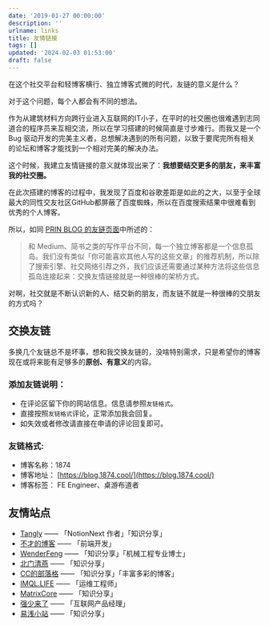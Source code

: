 ```yaml
---
date: '2019-01-27 00:00:00'
description: ''
urlname: links
title: 友情链接
tags: []
updated: '2024-02-03 01:53:00'
draft: false
---
```


在这个社交平台和轻博客横行、独立博客式微的时代，友链的意义是什么？


对于这个问题，每个人都会有不同的想法。


作为从建筑材料方向跨行业进入互联网的IT小子，在平时的社交圈也很难遇到志同道合的程序员来互相交流，所以在学习搭建的时候简直是寸步难行。而我又是一个 Bug 驱动开发的完美主义者，总想解决遇到的所有问题，以致于要爬完所有相关的论坛和博客才能找到一个相对完美的解决办法。


这个时候，我建立友情链接的意义就体现出来了：**我想要结交更多的朋友，来丰富我的社交圈。**


在此次搭建的博客的过程中，我发现了百度和谷歌差距是如此的之大，以至于全球最大的同性交友社区GitHub都屏蔽了百度蜘蛛，所以在百度搜索结果中很难看到优秀的个人博客。


所以，如同 [PRIN BLOG 的友链页面](https://printempw.github.io/about/)中所述的：


> 和 Medium、简书之类的写作平台不同，每一个独立博客都是一个信息孤岛。我们没有类似「你可能喜欢其他人写的这些文章」的推荐机制，所以除了搜索引擎、社交网络引荐之外，我们应该还需要通过某种方法将这些信息孤岛连接起来：交换友情链接就是一种很棒的架桥方式。


对啊，社交就是不断认识新的人、结交新的朋友，而友链不就是一种很棒的交朋友的方式吗？


## 交换友链


多换几个友链总不是坏事，想和我交换友链的，没啥特别需求，只是希望你的博客现在或将来能有足够多的**原创、有意义**的内容。


### 添加友链说明：

- 在评论区留下你的网站信息。信息请参照`友链格式`。
- 直接按照`友链格式`评论，正常添加我会回复。
- 如失效或者修改请直接在申请的评论回复即可。

### 友链格式:

- 博客名称：1874
- 博客地址： [https://blog.1874.cool/](https://blog.1874.cool/)
- 博客标签： FE Engineer、桌游布道者

## 友情站点

- [Tangly](https://tangly1024.com/) —— 「NotionNext 作者」「知识分享」
- [不才的博客](https://notbucai.com/) —— 「前端开发」
- [WenderFeng](https://wenderfeng.top/) —— 「知识分享」「机械工程专业博士」
- [北门清燕](https://www.bmqy.net/) —— 「知识分享」
- [CC的部落格](https://blog.ccknbc.cc/) —— 「知识分享」「丰富多彩的博客」
- [IMQL.LIFE](http://imql.life/) —— 「运维工程师」
- [MatrixCore](https://matrixcore.top/) ——  「知识分享」
- [强少来了](https://fengxiaoqiang.com/) —— 「互联网产品经理」
- [易浅小站](https://kuangyichen.com/) —— 「知识分享」
